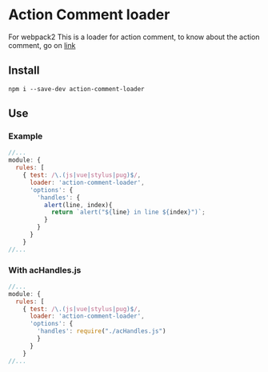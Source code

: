 # Action Comment loader
For webpack2
This is a loader for action comment, to know about the action comment, go on [link](https://github.com/PhilippeAssis/actionComment)

## Install
`npm i --save-dev action-comment-loader`

## Use
### Example
```js
//...
module: {
  rules: [
    { test: /\.(js|vue|stylus|pug)$/,
      loader: 'action-comment-loader',
      'options': {
        'handles': {
          alert(line, index){
            return `alert("${line} in line ${index}")`;
          }
        }
      }
    }
//...
```

### With acHandles.js
```js
//...
module: {
  rules: [
    { test: /\.(js|vue|stylus|pug)$/,
      loader: 'action-comment-loader',
      'options': {
        'handles': require("./acHandles.js")
        }
      }
    }
//...
```
